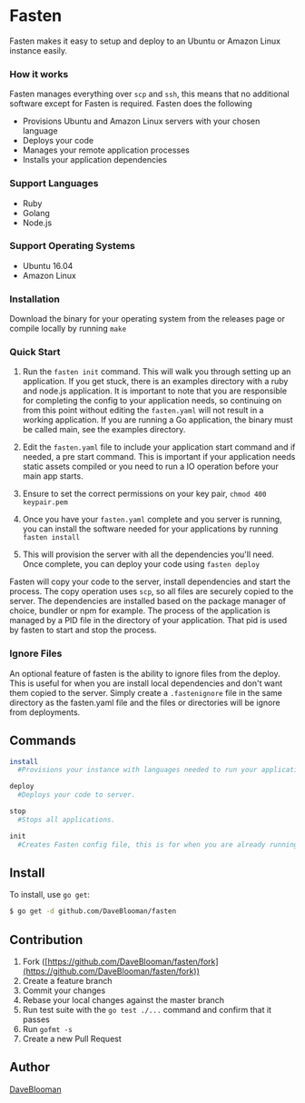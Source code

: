 # Fasten

Fasten makes it easy to setup and deploy to an Ubuntu or Amazon Linux instance easily.  

### How it works
Fasten manages everything over `scp` and `ssh`, this means that no additional software except for Fasten is required.  Fasten does the following

 - Provisions Ubuntu and Amazon Linux servers with your chosen language
 - Deploys your code
 - Manages your remote application processes
 - Installs your application dependencies

### Support Languages

 - Ruby  
 - Golang
 - Node.js

### Support Operating Systems

- Ubuntu 16.04
- Amazon Linux

### Installation

Download the binary for your operating system from the releases page or compile locally by running `make`

### Quick Start

1. Run the `fasten init` command.  This will walk you through setting up an application.  If you get stuck, there is an examples directory with a ruby and node.js application.  It is important to note that you are responsible for completing the config to your application needs, so continuing on from this point without editing the `fasten.yaml` will not result in a working application.  If you are running a Go application, the binary must be called main, see the examples directory.

1. Edit the `fasten.yaml` file to include your application start command and if needed, a pre start command.  This is important if your application needs static assets compiled or you need to run a IO operation before your main app starts.

1. Ensure to set the correct permissions on your key pair, `chmod 400 keypair.pem`

1. Once you have your `fasten.yaml` complete and you server is running, you can install the software needed for your applications by running `fasten install`

1. This will provision the server with all the dependencies you'll need.  Once complete, you can deploy your code using `fasten deploy`

Fasten will copy your code to the server, install dependencies and start the process.  The copy operation uses `scp`, so all files are securely copied to the server.  The dependencies are installed based on the package manager of choice, bundler or npm for example.  The process of the application is managed by a PID file in the directory of your application.  That pid is used by fasten to start and stop the process.  

### Ignore Files

An optional feature of fasten is the ability to ignore files from the deploy.  This is useful for when you are install local dependencies and don't want them copied to the server. Simply create a `.fastenignore` file in the same directory as the fasten.yaml file and the files or directories will be ignore from deployments.

## Commands
```sh
install
  #Provisions your instance with languages needed to run your application code.  

deploy
  #Deploys your code to server.

stop
  #Stops all applications.  

init
  #Creates Fasten config file, this is for when you are already running and AWS instance and have your key pair
```

## Install

To install, use `go get`:

```bash
$ go get -d github.com/DaveBlooman/fasten
```

## Contribution

1. Fork ([https://github.com/DaveBlooman/fasten/fork](https://github.com/DaveBlooman/fasten/fork))
1. Create a feature branch
1. Commit your changes
1. Rebase your local changes against the master branch
1. Run test suite with the `go test ./...` command and confirm that it passes
1. Run `gofmt -s`
1. Create a new Pull Request

## Author

[DaveBlooman](https://github.com/DaveBlooman)
